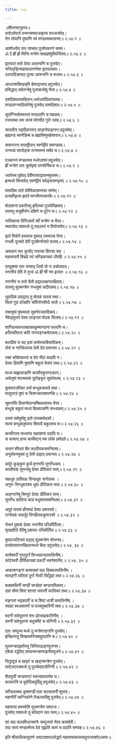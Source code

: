 ```yaml
---
title: ०५४

---
```

॥श्रीभगवानुवाच॥  
ततोऽर्घपात्रे तन्मन्त्रमष्टधाकृत्य सञ्जजपेत्।  
तेन तोयानि पुष्पाणि स्वं मण्डलमथासनम्॥ २.५४.१ ॥  
  
आशोधयेत् ततः पश्चात् पूजोपकरणं समम्।  
ॐ ऐं ह्रीं ह्रौ मिन्ति मन्त्रेण शब्दप्रांशुविवर्जितम्॥ २.५४.२ ॥  
  
द्वारपालं ततो देव्या आसनानि च पूजयेत्।  
नन्दिभृङ्गिमहाकालगणेशा द्वारपालकाः।  
उत्तरादिक्रमात् पूज्या आसनानि च मध्यतः॥ २.५४.३ ॥  
  
आधारशक्तिप्रभृति हेमाद्यन्तात् प्रपूजयेत्।  
प्रसिद्धात् सर्वतन्त्रेषु पूजाकल्पेषु भैरव॥ २.५४.४ ॥  
  
दशदिक्पालसहितान् धर्माधर्मादिकांस्तथा।  
मण्डलाग्न्यादिकोणेषु पूजयेत् पार्श्वदेशतः॥ २.५४.५ ॥  
  
सूर्याग्निसोममरुतां मण्डलानि च पद्मकम्।  
रजस्तथा तमः सत्त्वं योगपीठं गुरोः पदम्॥ २.५४.६ ॥  
  
सारादीन् भद्रपीठान्तान् साङ्गोपाङ्गान् प्रपूजयेत्।  
ब्रह्माण्डं स्वर्णडिम्बं च ब्रह्मविष्णुमहेश्वरान्॥ २.५४.७ ॥  
  
ससागरान् सप्तद्वीपान् स्वर्णद्वीपं समण्डपम्।  
रत्नपद्मं सपर्यङ्कं रत्नस्तम्भं तथैव च॥ २.५४.७ ॥  
  
पञ्चाननं मण्डलस्य मध्येऽवश्यं प्रपूजयेत्।  
ह्रीं मन्त्रेण ततः कूर्मपृष्ठं पाण्योर्निबध्य च॥ २.५४.९ ॥  
  
ध्यायेच्च पूर्ववद् देवीमासाद्यासनमुत्तमम्।  
हृन्मध्ये चिन्तयेत् स्वर्णद्वीपं पर्यङ्कसम्भृतम् ॥ २.५४.१० ॥  
  
पश्यन्निव ततो देवीमेकाग्रमनसा स्मरेत्।  
प्रत्यक्षीकृत्य हृदये मानसैरुपचारकैः॥ २.५४.११ ॥  
  
षोडशानां प्रकारैस्तु हृदिस्थां पूजयेच्छिवाम्।  
ततस्तु वायुबीजेन दक्षिणे च पुटेन च॥ २.५४.१२ ॥  
  
नासिकाया विनिःसार्यं क्रीं मन्त्रेण च भैरव।  
स्थापयेत् पद्ममध्ये तु तद्‌धस्तं न वियोजयेत्॥ २.५४.१३ ॥  
  
कृते वियोगे हस्तस्य पुष्पात् तस्माच्च भैरव।  
गन्धर्वैः पूज्यते देवी पूजकैर्नाप्यते फलम्॥ २.५४.१४ ॥  
  
आवाहनं ततः कुर्याद् गायत्र्या शिरसा सह ।  
महामायायै विद्महे त्वां चण्डिकाख्यां धीमहि ॥ २.५४.१५ ॥  
  
एतदुक्त्वा ततः पश्चाद् धियो यो नः प्रचोदयात्।  
स्नानीयं देवि ते तुभ्यं ॐ ह्रीं श्रीं नम इत्यतः ॥ २.५४.१६ ॥  
  
स्नानीयं च ततो दैव्यै दद्याल्लक्षणलक्षितम्।  
ततस्तु मूलमन्त्रेण गन्धपुष्पं सदीपकम्॥ २.५४.१७ ॥  
  
धूपादिकं प्रदद्यात् तु मोदकं पायसं तथा।  
सितां गुडं दधिक्षीरं सर्पिर्नानाविधैः फलैः॥ २.५४.१७ ॥  
  
रक्तपुष्पं पुष्पमालां सुवर्णरजतादिकम्।  
नैवेद्यमुत्तमं देव्या लाङ्गलं मोदकं सिताम्॥ २.५४.१९ ॥  
  
शाण्डिल्यकरताम्राख्यकूष्माण्डानां फलानि च।  
हरीतकीफलं चापि नागरङ्गकमेलकम्॥ २.५४.२० ॥  
  
बालप्रियं च यद् द्रव्यं कसेरुकबिसादिकम्।  
तोयं च नारिकेलस्य देव्यै देयं प्रयत्नतः॥ २.५४.२१ ॥  
  
रक्तं कौशेयवस्त्रं च देयं नीलं कदापि न।  
देव्याः प्रियाणि पुष्पाणि बकुलं केशरं तथा॥ २.५४.२२ ॥  
  
माध्यं कह्लारवज्राणि करवीरकुरुण्टकान्।  
अर्कपुष्पं शाल्मलकं दूर्वाङ्कुरं सुकोमलम् ॥ २.५४.२३ ॥  
  
कुशमञ्जरिका दर्भा बन्धूककमले तथा।  
मालूरपत्रं पुष्पं च त्रिसन्ध्यारक्तपर्णके॥ २.५४.२४ ॥  
  
सुमनांसि प्रियाण्येतान्यम्बिकायाश्च भैरव।  
बन्धूकं बकुलं माध्यं बिल्वपत्राणि सन्ध्यकम्॥ २.५४.२५ ॥  
  
उत्तमं सर्वपुष्पेषु द्रव्ये पायसमोदकौ।  
माल्यं बन्धूकपुष्पस्य शिवायै बकुलस्य वा॥ २.५४.२६ ॥  
  
करवीरस्य माध्यस्य सहस्राणां ददाति यः।  
स कामान् प्राप्य चाभीष्टान् मम लोके प्रमोदते॥ २.५४.२७ ॥  
  
चन्दनं शीतलं चैव कालीयकसमन्वितम्।  
अनुलेपनमुख्यं तु देव्यै दद्यात् प्रयत्नतः॥ २.५४.२७ ॥  
  
कर्पूरं कुङ्कुमं कूर्चं मृगनाभिं सुगन्धिकम् ।  
कालीयकं सुगन्धेषु देव्याः प्रीतिकरं परम्॥ २.५४.२९ ॥  
  
यक्षधूपः प्रतीवाहः पिण्डधूपः सगोलकः ।  
अगुरुः सिन्धुवारश्च धूपाः प्रीतिकरा मताः॥ २.५४.३० ॥  
  
अङ्गरागेषु सिन्दूरं देव्याः प्रीतिकरं परम्।  
सुगन्धि शालिजं चान्नं मधुमांससमन्वितम्॥ २.५४.३१ ॥  
  
अपूपं पायसं क्षीरमन्नं देव्याः प्रशस्यते।  
रत्नोदकं सकर्पूरं पिण्डीतककुमारकौ ॥ २.५४.३२ ॥  
  
रोचनं पुष्पकं देव्याः स्नानीयं परिकीर्तितम्।  
घृतप्रदीपो दीपेषु प्रशस्तः परिकीर्तितः॥ २.५४.३३ ॥  
  
पुष्पाञ्जलित्रयं दद्याद् मूलमन्त्रेण शोभनम्।  
दत्त्वोपचारानखिलान्मध्ये चैताः प्रपूजयेत्॥ २.५४. ३४ ॥  
  
कामेश्वरीं गुप्तदुर्गां विन्ध्यकन्दरवासिनीम्।  
कोटेश्वरी दीर्घिकाख्यां प्रकटीं भवनेश्वरीम् ॥ २.५४. ३५ ॥  
  
आकाशगङ्गां कामाख्यां यदा दिक्करवासिनीम् ।  
मातङ्गी ललितां दुर्गां भैरवी सिद्धिदां तथा॥ २.५४.३६ ॥  
  
बलप्रमथिनीं चण्डीं चण्डोग्रां चण्डनायिकाम्।  
उग्रां भीमां शिवां शान्तां जयन्तीं कालिकां तथा॥ २.५४.३७ ॥  
  
मङ्गलां भद्रकालीं च च शिवां धात्रीं कपालिनीम् ।  
स्वाहां स्वधामपर्णां च पञ्चपुष्करिणीं तथा॥ २.५४.३७ ॥  
  
मदनीं सर्वभूतानां मनः प्रोत्साहकारिणीम् ।  
दमनीं सर्वभूतानां चतुःषष्टिं च योगिनीः॥ २.५४.३९ ॥  
  
एताः सम्पूज्य मध्ये तु मन्त्रेणाङ्गानि पूजयेत्।  
हृच्छिरस्तु शिखावर्मनेत्रबाहुपदानि च॥ २.५४.४० ॥  
  
मूलमन्त्राद्यक्षरैस्तु त्रिभिराद्यङ्गपूजनम्।  
एकैकं वर्द्धयेत् पश्चान्मन्त्राण्यङ्गौघपूजने॥ २.५४.४१ ॥  
  
सिद्धसूत्रं च खड्गं च खड्गमन्त्रेण पूजयेत्।  
ततोऽष्टपत्रमध्ये तु पूजयेदष्टयोगिनीः॥ २.५४.४२ ॥  
  
  
शैलपुत्रीं चण्डघण्टां स्कन्दमातरमेव च।  
कालरात्रिं च पूर्वादिचतुर्दिक्षु प्रपूजयेत्॥ २.५४.४३ ॥  
  
चण्डिकामथ कूष्माण्डीं तता कात्यायनीं शुभाम्।  
महागौरीं चाग्निकोणे तैऋत्यादिषु पूजयेत्॥ २.५४.४४ ॥  
  
महामायां क्षमस्वेति मूलमन्त्रेण चाष्टधा।  
पूजयेत् पद्ममध्ये तु बलिदानं ततः परम्॥ २.५४.४५ ॥  
  
एवं यदा कल्पविधानमानैः सम्पूज्यते भैरव कामदेवी।  
तदा स्वयं मण्डलमेत्य देयं गृह्णाति कामं च ददाति सम्यक्॥ २.५४.४६ ॥  
  
इति श्रीकालिकापुराणे अष्टादशपटलोद्धारे महामायाकल्पचतुःपञ्चाशोऽध्यायः॥